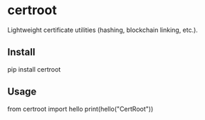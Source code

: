 # certroot
Lightweight certificate utilities (hashing, blockchain linking, etc.).

## Install
pip install certroot

## Usage
from certroot import hello
print(hello("CertRoot"))
